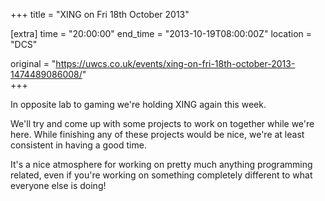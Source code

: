 +++
title = "XING on Fri 18th October 2013"

[extra]
time = "20:00:00"
end_time = "2013-10-19T08:00:00Z"
location = "DCS"

original = "https://uwcs.co.uk/events/xing-on-fri-18th-october-2013-1474489086008/"    
+++

In opposite lab to gaming we're holding XING again this week.

We'll try and come up with some projects to work on together while we're here. While finishing any of these projects would be nice, we're at least consistent in having a good time.

It's a nice atmosphere for working on pretty much anything programming related, even if you're working on something completely different to what everyone else is doing\!

